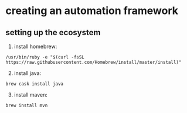 # creating an automation framework


## setting up the ecosystem

1. install homebrew:
```
/usr/bin/ruby -e "$(curl -fsSL https://raw.githubusercontent.com/Homebrew/install/master/install)"
```

2. install java:

```
brew cask install java
```

3. install maven:

```
brew install mvn
```
